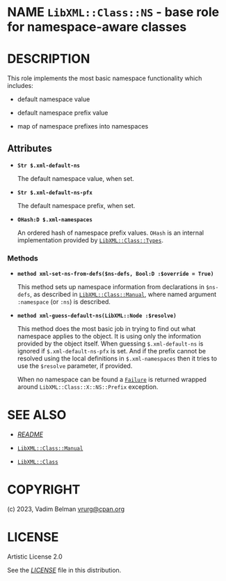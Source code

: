 NAME `LibXML::Class::NS` - base role for namespace-aware classes
================================================================

DESCRIPTION
===========

This role implements the most basic namespace functionality which includes:

  * default namespace value

  * default namespace prefix value

  * map of namespace prefixes into namespaces

Attributes
----------

  * **`Str $.xml-default-ns`**

    The default namespace value, when set.

  * **`Str $.xml-default-ns-pfx`**

    The default namespace prefix, when set.

  * **`OHash:D $.xml-namespaces`**

    An ordered hash of namespace prefix values. `OHash` is an internal implementation provided by [`LibXML::Class::Types`](Types.md).

### Methods

  * **`method xml-set-ns-from-defs($ns-defs, Bool:D :$override = True)`**

    This method sets up namespace information from declarations in `$ns-defs`, as described in [`LibXML::Class::Manual`](Manual.md), where named argument `:namespace` (or `:ns`) is described.

  * **`method xml-guess-default-ns(LibXML::Node :$resolve)`**

    This method does the most basic job in trying to find out what namespace applies to the object. It is using only the information provided by the object itself. When guessing `$.xml-default-ns` is ignored if `$.xml-default-ns-pfx` is set. And if the prefix cannot be resolved using the local definitions in `$.xml-namespaces` then it tries to use the `$resolve` parameter, if provided.

    When no namespace can be found a [`Failure`](https://docs.raku.org/type/Failure) is returned wrapped around `LibXML::Class::X::NS::Prefix` exception.

SEE ALSO
========

  * [*README*](../../../../README)

  * [`LibXML::Class::Manual`](Class/Manual.md)

  * [`LibXML::Class`](../Class.md)

COPYRIGHT
=========

(c) 2023, Vadim Belman <vrurg@cpan.org>

LICENSE
=======

Artistic License 2.0

See the [*LICENSE*](../../../../LICENSE) file in this distribution.

